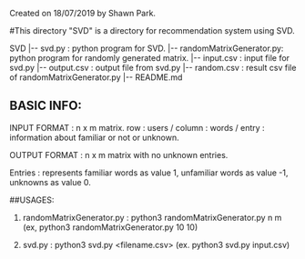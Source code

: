 Created on 18/07/2019 by Shawn Park.

#This directory "SVD" is a directory for recommendation system using SVD.

SVD
  |-- svd.py : python program for SVD.
  |-- randomMatrixGenerator.py: python program for randomly generated matrix.
  |-- input.csv : input file for svd.py
  |-- output.csv : output file from svd.py
  |-- random.csv : result csv file of randomMatrixGenerator.py
  |-- README.md



## BASIC INFO:

INPUT FORMAT : n x m matrix. row : users / column : words / entry : information about familiar or not or unknown.

OUTPUT FORMAT : n x m matrix with no unknown entries.

Entries : represents familiar words as value 1, unfamiliar words as value -1, unknowns as value 0.



##USAGES:

1. randomMatrixGenerator.py : python3 randomMatrixGenerator.py n m (ex, python3 randomMatrixGenerator.py 10 10)


2. svd.py : python3 svd.py <filename.csv> (ex. python3 svd.py input.csv)